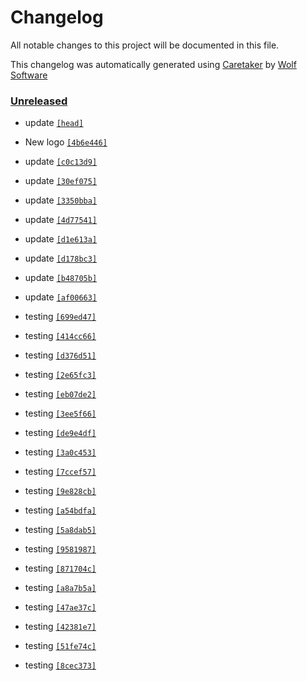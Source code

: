 # Changelog

All notable changes to this project will be documented in this file.


This changelog was automatically generated using [Caretaker](https://github.com/DevelopersToolbox/caretaker) by [Wolf Software](https://github.com/WolfSoftware)

### [Unreleased](https://github.com/CICDToolbox/json-lint/commits/master)

- update [`[head]`](https://github.com/CICDToolbox/json-lint/commit/)

- New logo [`[4b6e446]`](https://github.com/CICDToolbox/json-lint/commit/4b6e446c33b2a1640e9f46b0c86aa0bbaa70b8fc)

- update [`[c0c13d9]`](https://github.com/CICDToolbox/json-lint/commit/c0c13d922fd9bb88f0c572b42c55393dcfb928dd)

- update [`[30ef075]`](https://github.com/CICDToolbox/json-lint/commit/30ef075411a2412051399408de48967c83778f67)

- update [`[3350bba]`](https://github.com/CICDToolbox/json-lint/commit/3350bbacb49b464c15e585ce05f83db06d0aa24d)

- update [`[4d77541]`](https://github.com/CICDToolbox/json-lint/commit/4d77541d9db82710d5ec78feaa08f4bf43bff6af)

- update [`[d1e613a]`](https://github.com/CICDToolbox/json-lint/commit/d1e613af8729b9f306c9eedece3c785a989485fe)

- update [`[d178bc3]`](https://github.com/CICDToolbox/json-lint/commit/d178bc3cd9e8ba3fac98b989c37f205d0887a7fd)

- update [`[b48705b]`](https://github.com/CICDToolbox/json-lint/commit/b48705bc7b95a673a423fba21114659713357971)

- update [`[af00663]`](https://github.com/CICDToolbox/json-lint/commit/af0066325601e2e19abf96f6481e26bdea99d0c9)

- testing [`[699ed47]`](https://github.com/CICDToolbox/json-lint/commit/699ed47c58c3b42a0a523ef33f09933b79d1f99f)

- testing [`[414cc66]`](https://github.com/CICDToolbox/json-lint/commit/414cc66ff1c55592fb79733989be2303d63e2d55)

- testing [`[d376d51]`](https://github.com/CICDToolbox/json-lint/commit/d376d51aef9b07987305c58d1f5b40eb3f82ad71)

- testing [`[2e65fc3]`](https://github.com/CICDToolbox/json-lint/commit/2e65fc302fc1d28a529c43c8c815f10df91f0c14)

- testing [`[eb07de2]`](https://github.com/CICDToolbox/json-lint/commit/eb07de281fd7bfb6844d9cefd8b4d46bd40b4380)

- testing [`[3ee5f66]`](https://github.com/CICDToolbox/json-lint/commit/3ee5f6602dd0259b3d9337ab96429e774cab55bb)

- testing [`[de9e4df]`](https://github.com/CICDToolbox/json-lint/commit/de9e4dfec0208a28f2cc50e2d71ce7022f2532d0)

- testing [`[3a0c453]`](https://github.com/CICDToolbox/json-lint/commit/3a0c453373968a5e6273c5c6c29f655b77435dd3)

- testing [`[7ccef57]`](https://github.com/CICDToolbox/json-lint/commit/7ccef571041a82a3efa7e3a9633675ab1211bec5)

- testing [`[9e828cb]`](https://github.com/CICDToolbox/json-lint/commit/9e828cb97aab2b0c53cd72d6b1f1fb03ded76bc0)

- testing [`[a54bdfa]`](https://github.com/CICDToolbox/json-lint/commit/a54bdfa4585030b29eabba99bcca2f0121d03514)

- testing [`[5a8dab5]`](https://github.com/CICDToolbox/json-lint/commit/5a8dab5d3ee394636346073e3ed2a479f0d4d87d)

- testing [`[9581987]`](https://github.com/CICDToolbox/json-lint/commit/95819878d96a4953ab08e2880dc723aa36b040b3)

- testing [`[871704c]`](https://github.com/CICDToolbox/json-lint/commit/871704cd83e940fe0ba6ca6a4104380be8e56757)

- testing [`[a8a7b5a]`](https://github.com/CICDToolbox/json-lint/commit/a8a7b5a1a2f4648e53e2964481b5ed03eb76b48b)

- testing [`[47ae37c]`](https://github.com/CICDToolbox/json-lint/commit/47ae37c5059319db31f04e48187399632b68f48c)

- testing [`[42381e7]`](https://github.com/CICDToolbox/json-lint/commit/42381e7cfa9de5a41eb67d47679753b7f1f6b233)

- testing [`[51fe74c]`](https://github.com/CICDToolbox/json-lint/commit/51fe74c8bb5ca9a3e902f5a177fd5ebe95130181)

- testing [`[8cec373]`](https://github.com/CICDToolbox/json-lint/commit/8cec373396a0156187782cef35388b5caeb2193a)

